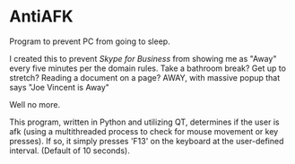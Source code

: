 # AntiAFK
Program to prevent PC from going to sleep.

I created this to prevent _Skype for Business_ from showing me as "Away" every five minutes per the domain rules. Take a bathroom break? Get up to stretch? Reading a document on a page?
AWAY, with massive popup that says "Joe Vincent is Away"

Well no more.

This program, written in Python and utilizing QT, determines if the user is afk (using a multithreaded process to check for mouse movement or key presses). If so, it simply presses 'F13' on the keyboard at the user-defined interval. (Default of 10 seconds).
